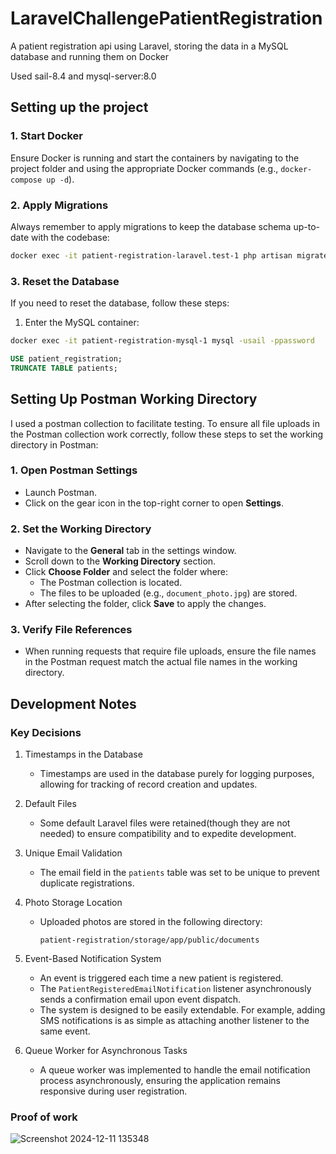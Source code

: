 # LaravelChallengePatientRegistration
A patient registration api using Laravel, storing the data in a MySQL database and running them on Docker

Used sail-8.4 and mysql-server:8.0

## Setting up the project

### **1. Start Docker**
Ensure Docker is running and start the containers by navigating to the project folder and using the appropriate Docker commands (e.g., `docker-compose up -d`).

### **2. Apply Migrations**
Always remember to apply migrations to keep the database schema up-to-date with the codebase:
```bash
docker exec -it patient-registration-laravel.test-1 php artisan migrate
```

### **3. Reset the Database**
If you need to reset the database, follow these steps:

1. Enter the MySQL container:
```bash
docker exec -it patient-registration-mysql-1 mysql -usail -ppassword
```

```sql
USE patient_registration;
TRUNCATE TABLE patients;
```

## Setting Up Postman Working Directory

I used a postman collection to facilitate testing. To ensure all file uploads in the Postman collection work correctly, follow these steps to set the working directory in Postman:

### 1. Open Postman Settings
- Launch Postman.
- Click on the gear icon in the top-right corner to open **Settings**.

### 2. Set the Working Directory
- Navigate to the **General** tab in the settings window.
- Scroll down to the **Working Directory** section.
- Click **Choose Folder** and select the folder where:
  - The Postman collection is located.
  - The files to be uploaded (e.g., `document_photo.jpg`) are stored.
- After selecting the folder, click **Save** to apply the changes.

### 3. Verify File References
- When running requests that require file uploads, ensure the file names in the Postman request match the actual file names in the working directory.

## Development Notes

### Key Decisions
1. Timestamps in the Database
   - Timestamps are used in the database purely for logging purposes, allowing for tracking of record creation and updates.

2. Default Files 
   - Some default Laravel files were retained(though they are not needed) to ensure compatibility and to expedite development.

3. Unique Email Validation
   - The email field in the `patients` table was set to be unique to prevent duplicate registrations.

4. Photo Storage Location  
   - Uploaded photos are stored in the following directory:
     ```
     patient-registration/storage/app/public/documents
     ```

5. Event-Based Notification System  
   - An event is triggered each time a new patient is registered.  
   - The `PatientRegisteredEmailNotification` listener asynchronously sends a confirmation email upon event dispatch.  
   - The system is designed to be easily extendable. For example, adding SMS notifications is as simple as attaching another listener to the same event.

6. Queue Worker for Asynchronous Tasks
   - A queue worker was implemented to handle the email notification process asynchronously, ensuring the application remains responsive during user registration.

### Proof of work
![Screenshot 2024-12-11 135348](https://github.com/user-attachments/assets/258540f1-2c22-4229-b324-150bbcea41d0)

